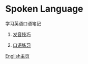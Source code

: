 # Spoken Language
  学习英语口语笔记    

1. [发音技巧](Pronunciation_Methods/Pronunciation.md)    

2. [口语练习](Oral_English_Practice/Oral_English.md)   

[English主页](../README.md)